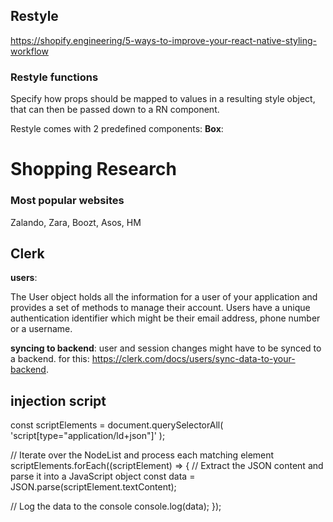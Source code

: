 ## Restyle

https://shopify.engineering/5-ways-to-improve-your-react-native-styling-workflow

### Restyle functions

Specify how props should be mapped to values in a resulting style object, that can then be passed down to a RN component.

Restyle comes with 2 predefined components:
**Box**:

# Shopping Research

### Most popular websites

Zalando, Zara, Boozt, Asos, HM

## Clerk

**users**:

The User object holds all the information for a user of your application and provides a set of methods to manage their account. Users have a unique authentication identifier which might be their email address, phone number or a username.

**syncing to backend**:
user and session changes might have to be synced to a backend. for this: https://clerk.com/docs/users/sync-data-to-your-backend.

## injection script

const scriptElements = document.querySelectorAll(
'script[type="application/ld+json"]'
);

// Iterate over the NodeList and process each matching element
scriptElements.forEach((scriptElement) => {
// Extract the JSON content and parse it into a JavaScript object
const data = JSON.parse(scriptElement.textContent);

// Log the data to the console
console.log(data);
});
